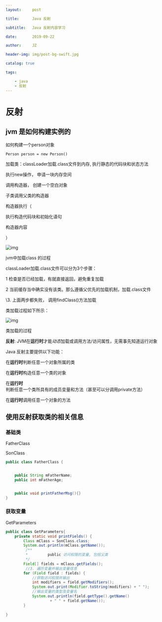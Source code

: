 ```yaml
---
layout:     post

title:      Java 反射

subtitle:   Java 反射内容学习

date:       2019-09-22

author:     JZ

header-img: img/post-bg-swift.jpg

catalog: true

tags:

    - java
    - 反射
---
```



# 反射

## jvm 是如何构建实例的

如何构建一个person对象



```
Person person = new Person()
```

 加载类：classLoader加载.class文件到内存, 执行静态的代码块和状态方法

执行new操作， 申请一块内存空间

调用构造器， 创建一个空白对象

子类调用父类的构造器

构造器执行（

执行构造代码块和初始化语句

构造器内容

）

![img](https://blobscdn.gitbook.com/v0/b/gitbook-28427.appspot.com/o/assets%2F-LhJiyDNbX84FynNFWuE%2F-LhZ8nYvWsJvY0x9m-pV%2F-LhZ8oR-wTM08ko21PCK%2Fimage.png?alt=media&token=8018e4a4-d97a-49a2-9262-70b5029117b4)

jvm中加载class 的过程

classLoader加载.class文件可以分为3个步骤：

1 检查是否已经加载，有就直接返回，避免重复加载

2 当前缓存当中确实没有该类。那么遵循父优先的加载机制，加载.class文件

\3. 上面两步都失败， 调用findClass()方法加载

类加载过程如下所示：

![img](https://blobscdn.gitbook.com/v0/b/gitbook-28427.appspot.com/o/assets%2F-LhJiyDNbX84FynNFWuE%2F-LhZ8nYvWsJvY0x9m-pV%2F-LhZ9d9C-plSpjUQdxGy%2Fimage.png?alt=media&token=91af3f53-6e3f-46b4-950e-aebefe5bf394)

类加载的过程

**反射**: JVM在**运行时**才能*动态*加载或调用方法/访问属性，无需事先知道运行对象

Java 反射主要提供以下功能：

在**运行时**判断任意一个对象所属的类

在**运行时**构造任意一个类的对象

在**运行时**判断任意一个类所具有的成员变量和方法（甚至可以分调用private方法）

在**运行时**调用任意一个对象的方法

 

## 使用反射获取类的相关信息

### 基础类

FatherClass

SonClass



```java
public class FatherClass {


    public String mFatherName;
    public int mFatherAge;


    public void printFatherMsg(){}
}
```

### 获取变量

GetParameters



```java
public class GetParameters{
    private static void printFields() {
        Class mClass = SonClass.class;
        System.out.println(mClass.getName());
         /**
         *         public 访问权限的变量, 包括父类
         */
        Field[] fields = mClass.getFields();
         //3. 遍历变量并输出变量信息
        for (Field field : fields) {
            //获取访问权限并输出
            int modifiers = field.getModifiers();
            System.out.print(Modifier.toString(modifiers) + " ");
            //输出变量的类型及变量名
            System.out.println(field.getType().getName()
                    + " " + field.getName());
        }
         
}
```